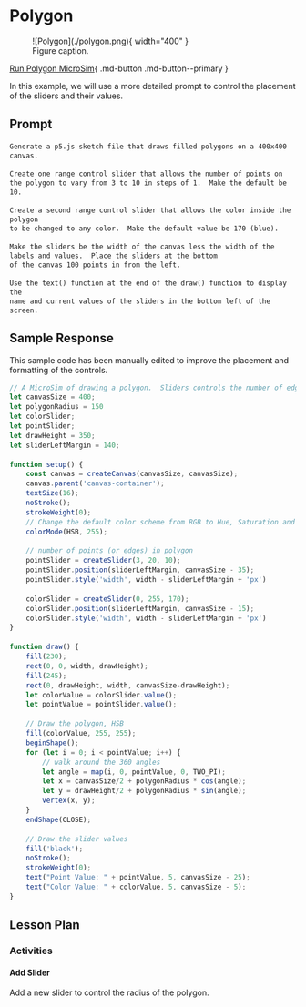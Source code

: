 # Polygon

<figure markdown>
   ![Polygon](./polygon.png){ width="400" }
   <figcaption>Figure caption.</figcaption>
</figure>

[Run Polygon MicroSim](./polygon.html){ .md-button .md-button--primary }

In this example, we will use a more detailed prompt to control the placement of the sliders and their values.


## Prompt

```linenums="0"
Generate a p5.js sketch file that draws filled polygons on a 400x400 canvas.

Create one range control slider that allows the number of points on
the polygon to vary from 3 to 10 in steps of 1.  Make the default be 10.

Create a second range control slider that allows the color inside the polygon
to be changed to any color.  Make the default value be 170 (blue).

Make the sliders be the width of the canvas less the width of the
labels and values.  Place the sliders at the bottom
of the canvas 100 points in from the left.

Use the text() function at the end of the draw() function to display the
name and current values of the sliders in the bottom left of the screen.
```

## Sample Response

This sample code has been manually edited to improve the placement and formatting of the controls.

```js
// A MicroSim of drawing a polygon.  Sliders controls the number of edges and the color.
let canvasSize = 400;
let polygonRadius = 150
let colorSlider;
let pointSlider;
let drawHeight = 350;
let sliderLeftMargin = 140;

function setup() { 
    const canvas = createCanvas(canvasSize, canvasSize);
    canvas.parent('canvas-container');
    textSize(16);
    noStroke();
    strokeWeight(0);
    // Change the default color scheme from RGB to Hue, Saturation and Brightness
    colorMode(HSB, 255);

    // number of points (or edges) in polygon
    pointSlider = createSlider(3, 20, 10);
    pointSlider.position(sliderLeftMargin, canvasSize - 35);
    pointSlider.style('width', width - sliderLeftMargin + 'px')

    colorSlider = createSlider(0, 255, 170);
    colorSlider.position(sliderLeftMargin, canvasSize - 15);
    colorSlider.style('width', width - sliderLeftMargin + 'px')
}

function draw() {
    fill(230);
    rect(0, 0, width, drawHeight);
    fill(245);
    rect(0, drawHeight, width, canvasSize-drawHeight);
    let colorValue = colorSlider.value();
    let pointValue = pointSlider.value();

    // Draw the polygon, HSB
    fill(colorValue, 255, 255);
    beginShape();
    for (let i = 0; i < pointValue; i++) {
        // walk around the 360 angles
        let angle = map(i, 0, pointValue, 0, TWO_PI);
        let x = canvasSize/2 + polygonRadius * cos(angle);
        let y = drawHeight/2 + polygonRadius * sin(angle);
        vertex(x, y);
    }
    endShape(CLOSE);

    // Draw the slider values
    fill('black');
    noStroke(); 
    strokeWeight(0);
    text("Point Value: " + pointValue, 5, canvasSize - 25);
    text("Color Value: " + colorValue, 5, canvasSize - 5);  
}

```

## Lesson Plan

### Activities

#### Add Slider

Add a new slider to control the radius of the polygon.
